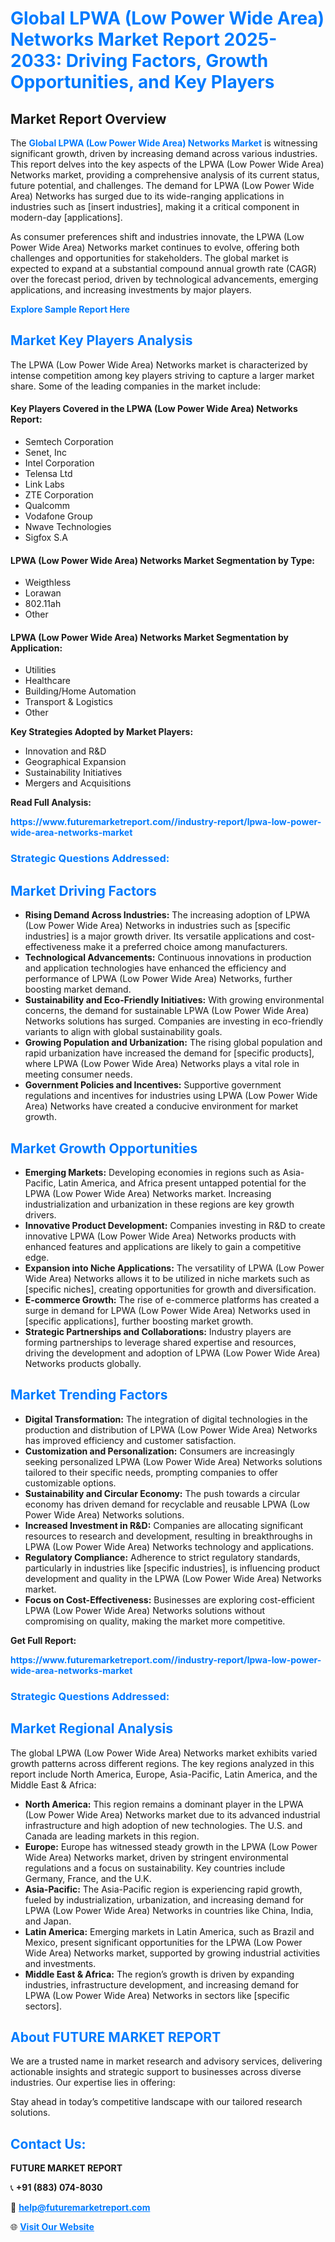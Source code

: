 <h1 style="color: #007BFF;">Global LPWA (Low Power Wide Area) Networks Market Report 2025-2033: Driving Factors, Growth Opportunities, and Key Players</h1>

<section id="overview">
<h2>Market Report Overview</h2>
<p>The <a href="https://www.futuremarketreport.com//industry-report/lpwa-low-power-wide-area-networks-market" style="color: #007BFF; text-decoration: none;"><strong>Global LPWA (Low Power Wide Area) Networks Market</strong></a> is witnessing significant growth, driven by increasing demand across various industries. This report delves into the key aspects of the LPWA (Low Power Wide Area) Networks market, providing a comprehensive analysis of its current status, future potential, and challenges. The demand for LPWA (Low Power Wide Area) Networks has surged due to its wide-ranging applications in industries such as [insert industries], making it a critical component in modern-day [applications].</p>
<p>As consumer preferences shift and industries innovate, the LPWA (Low Power Wide Area) Networks market continues to evolve, offering both challenges and opportunities for stakeholders. The global market is expected to expand at a substantial compound annual growth rate (CAGR) over the forecast period, driven by technological advancements, emerging applications, and increasing investments by major players.</p>
</section>

<section id="overview">
<p><a href="https://www.futuremarketreport.com//request-sample/reportId=86555" style="color: #007BFF; text-decoration: none;"><strong>Explore Sample Report Here</strong></a></p>
</section>

<section id="key-players">
<h2 style="color: #007BFF;">Market Key Players Analysis</h2>
<p>The LPWA (Low Power Wide Area) Networks market is characterized by intense competition among key players striving to capture a larger market share. Some of the leading companies in the market include:</p>
<h4>Key Players Covered in the LPWA (Low Power Wide Area) Networks Report:</h4>
<ul><li>Semtech Corporation</li><li>Senet, Inc</li><li>Intel Corporation</li><li>Telensa Ltd</li><li>Link Labs</li><li>ZTE Corporation</li><li>Qualcomm</li><li>Vodafone Group</li><li>Nwave Technologies</li><li>Sigfox S.A</li></ul>
<h4>LPWA (Low Power Wide Area) Networks Market Segmentation by Type:</h4>
<ul><li>Weigthless</li><li>Lorawan</li><li>802.11ah</li><li>Other</li></ul>

<h4>LPWA (Low Power Wide Area) Networks Market Segmentation by Application:</h4>
<ul><li>Utilities</li><li>Healthcare</li><li>Building/Home Automation</li><li>Transport &amp; Logistics</li><li>Other</li></ul>
<p><strong>Key Strategies Adopted by Market Players:</strong></p>
<ul>
<li>Innovation and R&D</li>
<li>Geographical Expansion</li>
<li>Sustainability Initiatives</li>
<li>Mergers and Acquisitions</li>
</ul>
</section>

<section>
<p><strong>Read Full Analysis: </strong></p><a href="https://www.futuremarketreport.com//industry-report/lpwa-low-power-wide-area-networks-market" style="color: #007BFF; text-decoration: none;"><strong>https://www.futuremarketreport.com//industry-report/lpwa-low-power-wide-area-networks-market</strong></a>
<h3 style="color: #007BFF;">Strategic Questions Addressed:</h3>
</section>

<section id="driving-factors">
<h2 style="color: #007BFF;">Market Driving Factors</h2>
<ul>
<li><strong>Rising Demand Across Industries:</strong> The increasing adoption of LPWA (Low Power Wide Area) Networks in industries such as [specific industries] is a major growth driver. Its versatile applications and cost-effectiveness make it a preferred choice among manufacturers.</li>
<li><strong>Technological Advancements:</strong> Continuous innovations in production and application technologies have enhanced the efficiency and performance of LPWA (Low Power Wide Area) Networks, further boosting market demand.</li>
<li><strong>Sustainability and Eco-Friendly Initiatives:</strong> With growing environmental concerns, the demand for sustainable LPWA (Low Power Wide Area) Networks solutions has surged. Companies are investing in eco-friendly variants to align with global sustainability goals.</li>
<li><strong>Growing Population and Urbanization:</strong> The rising global population and rapid urbanization have increased the demand for [specific products], where LPWA (Low Power Wide Area) Networks plays a vital role in meeting consumer needs.</li>
<li><strong>Government Policies and Incentives:</strong> Supportive government regulations and incentives for industries using LPWA (Low Power Wide Area) Networks have created a conducive environment for market growth.</li>
</ul>
</section>

<section id="growth-opportunities">
<h2 style="color: #007BFF;">Market Growth Opportunities</h2>
<ul>
<li><strong>Emerging Markets:</strong> Developing economies in regions such as Asia-Pacific, Latin America, and Africa present untapped potential for the LPWA (Low Power Wide Area) Networks market. Increasing industrialization and urbanization in these regions are key growth drivers.</li>
<li><strong>Innovative Product Development:</strong> Companies investing in R&D to create innovative LPWA (Low Power Wide Area) Networks products with enhanced features and applications are likely to gain a competitive edge.</li>
<li><strong>Expansion into Niche Applications:</strong> The versatility of LPWA (Low Power Wide Area) Networks allows it to be utilized in niche markets such as [specific niches], creating opportunities for growth and diversification.</li>
<li><strong>E-commerce Growth:</strong> The rise of e-commerce platforms has created a surge in demand for LPWA (Low Power Wide Area) Networks used in [specific applications], further boosting market growth.</li>
<li><strong>Strategic Partnerships and Collaborations:</strong> Industry players are forming partnerships to leverage shared expertise and resources, driving the development and adoption of LPWA (Low Power Wide Area) Networks products globally.</li>
</ul>
</section>

<section id="trending-factors">
<h2 style="color: #007BFF;">Market Trending Factors</h2>
<ul>
<li><strong>Digital Transformation:</strong> The integration of digital technologies in the production and distribution of LPWA (Low Power Wide Area) Networks has improved efficiency and customer satisfaction.</li>
<li><strong>Customization and Personalization:</strong> Consumers are increasingly seeking personalized LPWA (Low Power Wide Area) Networks solutions tailored to their specific needs, prompting companies to offer customizable options.</li>
<li><strong>Sustainability and Circular Economy:</strong> The push towards a circular economy has driven demand for recyclable and reusable LPWA (Low Power Wide Area) Networks solutions.</li>
<li><strong>Increased Investment in R&D:</strong> Companies are allocating significant resources to research and development, resulting in breakthroughs in LPWA (Low Power Wide Area) Networks technology and applications.</li>
<li><strong>Regulatory Compliance:</strong> Adherence to strict regulatory standards, particularly in industries like [specific industries], is influencing product development and quality in the LPWA (Low Power Wide Area) Networks market.</li>
<li><strong>Focus on Cost-Effectiveness:</strong> Businesses are exploring cost-efficient LPWA (Low Power Wide Area) Networks solutions without compromising on quality, making the market more competitive.</li>
</ul>
</section>

<section>
<p><strong>Get Full Report: </strong></p><a href="https://www.futuremarketreport.com//industry-report/lpwa-low-power-wide-area-networks-market" style="color: #007BFF; text-decoration: none;"><strong>https://www.futuremarketreport.com//industry-report/lpwa-low-power-wide-area-networks-market</strong></a>
<h3 style="color: #007BFF;">Strategic Questions Addressed:</h3>
</section>


<section id="regional-analysis">
<h2 style="color: #007BFF;">Market Regional Analysis</h2>
<p>The global LPWA (Low Power Wide Area) Networks market exhibits varied growth patterns across different regions. The key regions analyzed in this report include North America, Europe, Asia-Pacific, Latin America, and the Middle East & Africa:</p>
<ul>
<li><strong>North America:</strong> This region remains a dominant player in the LPWA (Low Power Wide Area) Networks market due to its advanced industrial infrastructure and high adoption of new technologies. The U.S. and Canada are leading markets in this region.</li>
<li><strong>Europe:</strong> Europe has witnessed steady growth in the LPWA (Low Power Wide Area) Networks market, driven by stringent environmental regulations and a focus on sustainability. Key countries include Germany, France, and the U.K.</li>
<li><strong>Asia-Pacific:</strong> The Asia-Pacific region is experiencing rapid growth, fueled by industrialization, urbanization, and increasing demand for LPWA (Low Power Wide Area) Networks in countries like China, India, and Japan.</li>
<li><strong>Latin America:</strong> Emerging markets in Latin America, such as Brazil and Mexico, present significant opportunities for the LPWA (Low Power Wide Area) Networks market, supported by growing industrial activities and investments.</li>
<li><strong>Middle East & Africa:</strong> The region’s growth is driven by expanding industries, infrastructure development, and increasing demand for LPWA (Low Power Wide Area) Networks in sectors like [specific sectors].</li>
</ul>
</section>

<footer>
<h2 style="color: #007BFF;">About FUTURE MARKET REPORT</h2>
<p>We are a trusted name in market research and advisory services, delivering actionable insights and strategic support to businesses across diverse industries. Our expertise lies in offering:</p>

<p>Stay ahead in today’s competitive landscape with our tailored research solutions.</p>

<h2 style="color: #007BFF;">Contact Us:</h2>
<p><strong>FUTURE MARKET REPORT</strong></p>
<p>📞 <strong>+91 (883) 074-8030</strong></p>
<p>📧 <strong><a href="mailto:help@futuremarketreport.com" style="color: #007BFF;">help@futuremarketreport.com</a></strong></p>
<p>🌐 <strong><a href="https://www.futuremarketreport.com/" style="color: #007BFF;">Visit Our Website</a></strong></p>
</footer>